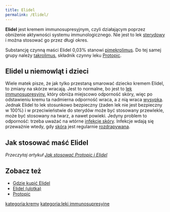 ```yaml
---
title: Elidel
permalink: /Elidel/
---
```


**Elidel** jest kremem immunosupresyjnym, czyli działającym poprzez obniżenie aktywności systemu immunologicznego. Nie jest to lek [sterydowy](/atopedia/kortykosterydy "wikilink") i można stosować go przez długi okres.

Substancję czynną maści Elidel 0,03% stanowi [pimekrolimus](/atopedia/pimekrolimus "wikilink"). Do tej samej grupy należy [takrolimus](/atopedia/takrolimus "wikilink"), składnik czynny leku [Protopic](/atopedia/Protopic "wikilink").

Elidel u niemowląt i dzieci
---------------------------

Wiele matek pisze, że jak tylko przestaną smarować dziecko kremem Elidel, to zmiany na skórze wracają. Jest to normalne, bo jest to [lek immunosupresyjny](/atopedia/leki_immunosupresyjne "wikilink"), który obniża miejscowo odporność skóry, więc po odstawieniu kremu ta nadmierna odporność wraca, a z nią wraca [wysypka](/atopedia/wysypka "wikilink"). Jednak Elidel to lek stosunkowo bezpieczny (żaden lek nie jest bezpieczny w 100%) i w przeciwieństwie do sterydów może być stosowany przewlekle, może być stosowany na twarz, a nawet powieki. Jedyny problem to odporność: trzeba uważać na wtórne [infekcje skóry](/atopedia/infekcja_skóry "wikilink"). Infekcje wdają się przeważnie wtedy, gdy [skóra](/atopedia/skóra "wikilink") jest regularnie [rozdrapywana](/atopedia/drapanie "wikilink").

Jak stosować maść Elidel
------------------------

*Przeczytaj artykuł [Jak stosować Protopic i Elidel](/atopedia/Jak_stosować_Protopic_i_Elidel "wikilink")*

Zobacz też
----------

-   [Gdzie kupić Elidel](/atopedia/Gdzie_kupić_Elidel "wikilink")
-   [Elidel (ulotka)](/Elidel_(ulotka) "wikilink")
-   [Protopic](/atopedia/Protopic "wikilink")

[kategoria:kremy](/atopedia/kategoria:kremy "wikilink") [kategoria:leki immunosupresyjne](/atopedia/kategoria:leki_immunosupresyjne "wikilink")